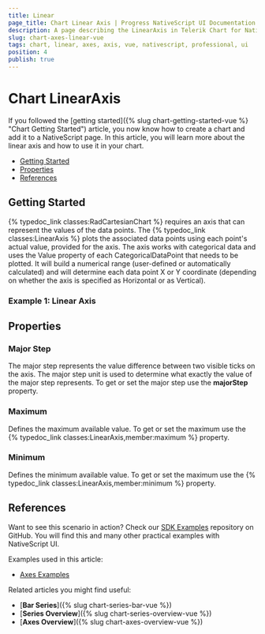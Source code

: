 ```yaml
---
title: Linear
page_title: Chart Linear Axis | Progress NativeScript UI Documentation
description: A page describing the LinearAxis in Telerik Chart for NativeScript. This article explains the most important things you need to know before using Linear axis.
slug: chart-axes-linear-vue
tags: chart, linear, axes, axis, vue, nativescript, professional, ui
position: 4
publish: true
---
```


# Chart LinearAxis

If you followed the [getting started]({% slug chart-getting-started-vue %} "Chart Getting Started") article, you now know how to create a chart and add it to a NativeScript page. In this article, you will learn more about the linear axis and how to use it in your chart.

* [Getting Started](#getting-started)
* [Properties](#properties)
* [References](#references)

## Getting Started

{% typedoc_link classes:RadCartesianChart %} requires an axis that can represent the values of the data points. The {% typedoc_link classes:LinearAxis %} plots the associated data points using each point's actual value, provided for the axis. The axis works with categorical data and uses the Value property of each CategoricalDataPoint that needs to be plotted. It will build a numerical range (user-defined or automatically calculated) and will determine each data point X or Y coordinate (depending on whether the axis is specified as Horizontal or as Vertical).

### Example 1: Linear Axis

<snippet id='chart-getting-started-vue'/>

## Properties

### Major Step

The major step represents the value difference between two visible ticks on the axis. The major step unit is used to determine what exactly the value of the major step represents. To get or set the major step use the **majorStep** property.

### Maximum

Defines the maximum available value. To get or set the maximum use the {% typedoc_link classes:LinearAxis,member:maximum %} property.

### Minimum

Defines the minimum available value. To get or set the maximum use the {% typedoc_link classes:LinearAxis,member:minimum %}  property.

## References

Want to see this scenario in action?
Check our [SDK Examples](https://github.com/NativeScript/nativescript-ui-samples-vue) repository on GitHub. You will find this and many other practical examples with NativeScript UI.

Examples used in this article:

* [Axes Examples](https://github.com/NativeScript/nativescript-ui-samples-vue/tree/master/chart/app/examples/axes)

Related articles you might find useful:

* [**Bar Series**]({% slug chart-series-bar-vue %})
* [**Series Overview**]({% slug chart-series-overview-vue %})
* [**Axes Overview**]({% slug chart-axes-overview-vue %})
